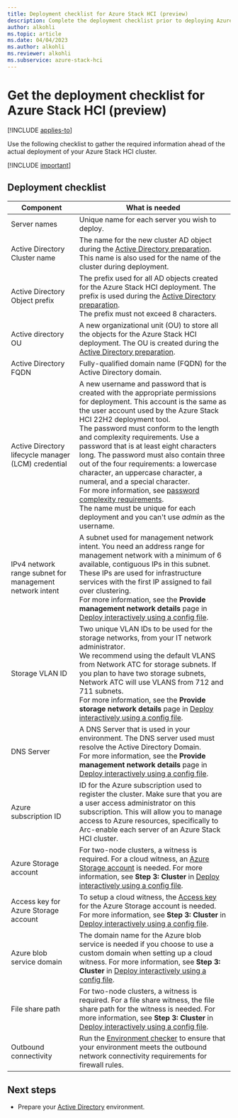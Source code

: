 ```yaml
---
title: Deployment checklist for Azure Stack HCI (preview) 
description: Complete the deployment checklist prior to deploying Azure Stack HCI (preview).
author: alkohli
ms.topic: article
ms.date: 04/04/2023
ms.author: alkohli
ms.reviewer: alkohli
ms.subservice: azure-stack-hci
---
```


# Get the deployment checklist for Azure Stack HCI (preview)

[!INCLUDE [applies-to](../../includes/hci-applies-to-supplemental-package.md)]

Use the following checklist to gather the required information ahead of the actual deployment of your Azure Stack HCI cluster.

[!INCLUDE [important](../../includes/hci-preview.md)]

## Deployment checklist

|Component|What is needed|
|--|--|
|Server names|Unique name for each server you wish to deploy.|
|Active Directory Cluster name|The name for the new cluster AD object during the [Active Directory preparation](./deployment-tool-active-directory.md). This name is also used for the name of the cluster during deployment.|
Active Directory Object prefix|The prefix used for all AD objects created for the Azure Stack HCI deployment. The prefix is used during the [Active Directory preparation](./deployment-tool-active-directory.md). <br> The prefix must not exceed 8 characters.|
Active directory OU|A new organizational unit (OU) to store all the objects for the Azure Stack HCI deployment. The OU is created during the [Active Directory preparation](./deployment-tool-active-directory.md).|
|Active Directory FQDN|Fully-qualified domain name (FQDN) for the Active Directory domain.|
|Active Directory lifecycle manager (LCM) credential|A new username and password that is created with the appropriate  permissions for deployment. This account is the same as the user account used by the Azure Stack HCI 22H2 deployment tool.<br>The password must conform to the length and complexity requirements. Use a password that is at least eight characters long. The password must also contain three out of the four requirements: a lowercase character, an uppercase character, a numeral, and  a special character.<br>For more information, see [password complexity requirements](/azure/active-directory-b2c/password-complexity?pivots=b2c-user-flow). <br> The name must be unique for each deployment and you can't use *admin* as the username.|
|IPv4 network range subnet for management network intent|A subnet used for management network intent. You need an address range for management network with  a minimum of 6 available, contiguous IPs in this subnet. These IPs are used for infrastructure services with the first IP assigned to fail over clustering.<br> For more information, see the **Provide management network details** page in [Deploy interactively using a config file](./deployment-tool-new-file.md).|
|Storage VLAN ID|Two unique VLAN IDs to be used for the storage networks, from your IT network administrator.<br> We recommend using the default VLANS from Network ATC for storage subnets. If you plan to have two storage subnets, Network ATC will use VLANS from 712 and 711 subnets. <br> For more information, see the **Provide storage network details** page in [Deploy interactively using a config file](./deployment-tool-new-file.md).|
|DNS Server|A DNS Server that is used in your environment. The DNS server used must resolve the Active Directory Domain. <br> For more information, see the **Provide management network details** page in [Deploy interactively using a config file](./deployment-tool-new-file.md).|
|Azure subscription ID|ID for the Azure subscription used to register the cluster. Make sure that you are a user access administrator on this subscription. This will allow you to manage access to Azure resources, specifically to Arc-enable each server of an Azure Stack HCI cluster.|
|Azure Storage account|For two-node clusters, a witness is required. For a cloud witness, an [Azure Storage account](/azure/storage/common/storage-account-create) is needed. For more information, see **Step 3: Cluster** in [Deploy interactively using a config file](./deployment-tool-new-file.md#step-3-cluster).|
|Access key for Azure Storage account|To setup a cloud witness, the [Access key](/azure/storage/common/storage-account-get-info#get-a-connection-string-for-the-storage-account) for the Azure Storage account is needed. For more information, see **Step 3: Cluster** in [Deploy interactively using a config file](./deployment-tool-new-file.md#step-3-cluster).|
|Azure blob service domain|The domain name for the Azure blob service is needed if you choose to use a custom domain when setting up a cloud witness. For more information, see **Step 3: Cluster** in [Deploy interactively using a config file](./deployment-tool-new-file.md#step-3-cluster).|
|File share path|For two-node clusters, a witness is required. For a file share witness, the file share path for the witness is needed. For more information, see **Step 3: Cluster** in [Deploy interactively using a config file](./deployment-tool-new-file.md#step-3-cluster).|
|Outbound connectivity| Run the [Environment checker](../manage/use-environment-checker.md) to ensure that your environment meets the outbound network connectivity requirements for firewall rules.|

## Next steps

- Prepare your [Active Directory](deployment-tool-active-directory.md) environment.
